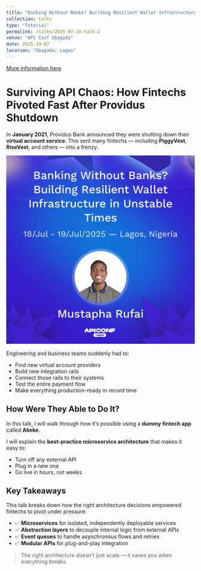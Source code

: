 ```yaml
---
title: "Banking Without Banks? Building Resilient Wallet Infrastructure in Unstable Times"
collection: talks
type: "Tutorial"
permalink: /talks/2025-07-19-talk-2
venue: "API Conf Gbagada"
date: 2025-19-07
location: "Gbagada, Lagos"
---
```


[More information here](https://sessionize.com/s/mustapha-rufai/banking-without-banks-building-resilient-wallet-in/140912)

# Surviving API Chaos: How Fintechs Pivoted Fast After Providus Shutdown



In **January 2021**, Providus Bank announced they were shutting down their **virtual account service**. This sent many fintechs — including **PiggyVest**, **RiseVest**, and others — into a frenzy.

![Poster](../images/banking_without_banks.jpeg)

Engineering and business teams suddenly had to:
- Find new virtual account providers
- Build new integration rails
- Connect those rails to their systems
- Test the entire payment flow
- Make everything production-ready in record time

## How Were They Able to Do It?

In this talk, I will walk through how it’s possible using a **dummy fintech app** called **Akeke**.

I will explain the **best-practice microservice architecture** that makes it easy to:
- Turn off any external API
- Plug in a new one
- Go live in hours, not weeks

## Key Takeaways

This talk breaks down how the right architecture decisions empowered fintechs to pivot under pressure:
- ✅ **Microservices** for isolated, independently deployable services  
- ✅ **Abstraction layers** to decouple internal logic from external APIs  
- ✅ **Event queues** to handle asynchronous flows and retries  
- ✅ **Modular APIs** for plug-and-play integration

> The right architecture doesn't just scale — it saves you when everything breaks.

